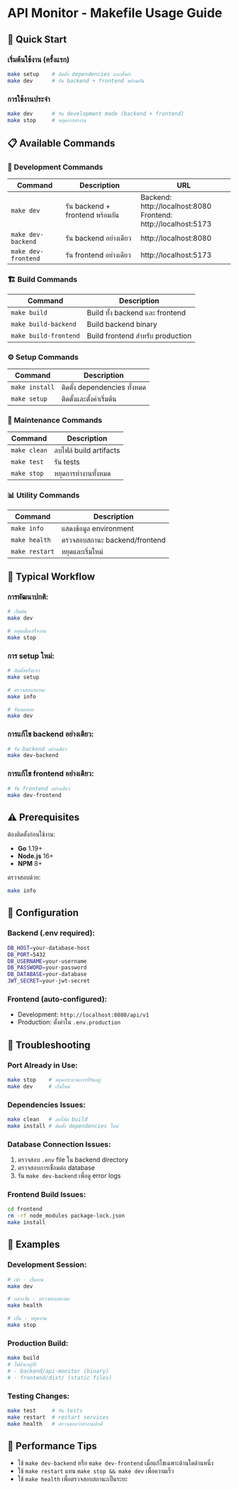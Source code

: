 # API Monitor - Makefile Usage Guide

## 🚀 Quick Start

### เริ่มต้นใช้งาน (ครั้งแรก)
```bash
make setup    # ติดตั้ง dependencies และตั้งค่า
make dev      # รัน backend + frontend พร้อมกัน
```

### การใช้งานประจำ
```bash
make dev      # รัน development mode (backend + frontend)
make stop     # หยุดการทำงาน
```

## 📋 Available Commands

### 🔧 Development Commands

| Command | Description | URL |
|---------|-------------|-----|
| `make dev` | รัน backend + frontend พร้อมกัน | Backend: http://localhost:8080<br>Frontend: http://localhost:5173 |
| `make dev-backend` | รัน backend อย่างเดียว | http://localhost:8080 |
| `make dev-frontend` | รัน frontend อย่างเดียว | http://localhost:5173 |

### 🏗️ Build Commands

| Command | Description |
|---------|-------------|
| `make build` | Build ทั้ง backend และ frontend |
| `make build-backend` | Build backend binary |
| `make build-frontend` | Build frontend สำหรับ production |

### ⚙️ Setup Commands

| Command | Description |
|---------|-------------|
| `make install` | ติดตั้ง dependencies ทั้งหมด |
| `make setup` | ติดตั้งและตั้งค่าเริ่มต้น |

### 🧹 Maintenance Commands

| Command | Description |
|---------|-------------|
| `make clean` | ลบไฟล์ build artifacts |
| `make test` | รัน tests |
| `make stop` | หยุดการทำงานทั้งหมด |

### 📊 Utility Commands

| Command | Description |
|---------|-------------|
| `make info` | แสดงข้อมูล environment |
| `make health` | ตรวจสอบสถานะ backend/frontend |
| `make restart` | หยุดและเริ่มใหม่ |

## 🔄 Typical Workflow

### การพัฒนาปกติ:
```bash
# เริ่มต้น
make dev

# หยุดเมื่อเสร็จงาน
make stop
```

### การ setup ใหม่:
```bash
# ติดตั้งครั้งแรก
make setup

# ตรวจสอบสถานะ
make info

# รันทดสอบ
make dev
```

### การแก้ไข backend อย่างเดียว:
```bash
# รัน backend อย่างเดียว
make dev-backend
```

### การแก้ไข frontend อย่างเดียว:
```bash
# รัน frontend อย่างเดียว  
make dev-frontend
```

## ⚠️ Prerequisites

ต้องติดตั้งก่อนใช้งาน:
- **Go** 1.19+ 
- **Node.js** 16+
- **NPM** 8+

ตรวจสอบด้วย:
```bash
make info
```

## 🔧 Configuration

### Backend (.env required):
```bash
DB_HOST=your-database-host
DB_PORT=5432
DB_USERNAME=your-username
DB_PASSWORD=your-password
DB_DATABASE=your-database
JWT_SECRET=your-jwt-secret
```

### Frontend (auto-configured):
- Development: `http://localhost:8080/api/v1`
- Production: ตั้งค่าใน `.env.production`

## 🐛 Troubleshooting

### Port Already in Use:
```bash
make stop    # หยุดกระบวนการที่รันอยู่
make dev     # เริ่มใหม่
```

### Dependencies Issues:
```bash
make clean   # ลบไฟล์ build
make install # ติดตั้ง dependencies ใหม่
```

### Database Connection Issues:
1. ตรวจสอบ `.env` file ใน backend directory
2. ตรวจสอบการเชื่อมต่อ database
3. รัน `make dev-backend` เพื่อดู error logs

### Frontend Build Issues:
```bash
cd frontend
rm -rf node_modules package-lock.json
make install
```

## 🎯 Examples

### Development Session:
```bash
# เช้า - เริ่มงาน
make dev

# กลางวัน - ตรวจสอบสถานะ
make health

# เย็น - หยุดงาน
make stop
```

### Production Build:
```bash
make build
# ไฟล์จะอยู่ที่:
# - backend/api-monitor (binary)
# - frontend/dist/ (static files)
```

### Testing Changes:
```bash
make test     # รัน tests
make restart  # restart services
make health   # ตรวจสอบว่าทำงานปกติ
```

## 🚀 Performance Tips

- ใช้ `make dev-backend` หรือ `make dev-frontend` เมื่อแก้ไขเฉพาะด้านใดด้านหนึ่ง
- ใช้ `make restart` แทน `make stop && make dev` เพื่อความเร็ว
- ใช้ `make health` เพื่อตรวจสอบสถานะเป็นระยะ
